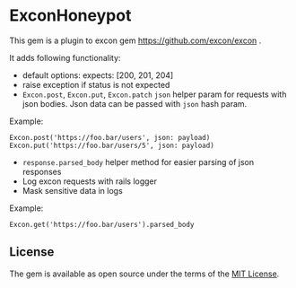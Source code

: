 # ExconHoneypot

This gem is a plugin to excon gem https://github.com/excon/excon .

It adds following functionality:

- default options: expects: [200, 201, 204]
- raise exception if status is not expected
- `Excon.post`, `Excon.put`, `Excon.patch` `json` helper param for requests with json bodies. Json data can be passed with `json` hash param.

Example:

    Excon.post('https://foo.bar/users', json: payload)
    Excon.put('https://foo.bar/users/5', json: payload)

- `response.parsed_body` helper method for easier parsing of json responses
- Log excon requests with rails logger
- Mask sensitive data in logs

Example:

    Excon.get('https://foo.bar/users').parsed_body

## License

The gem is available as open source under the terms of the [MIT License](https://opensource.org/licenses/MIT).
